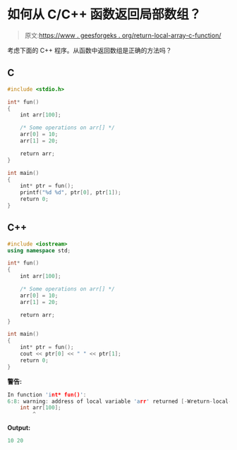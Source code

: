# 如何从 C/C++ 函数返回局部数组？

> 原文:[https://www . geesforgeks . org/return-local-array-c-function/](https://www.geeksforgeeks.org/return-local-array-c-function/)

考虑下面的 C++ 程序。从函数中返回数组是正确的方法吗？

## C

```cpp
#include <stdio.h>

int* fun()
{
    int arr[100];

    /* Some operations on arr[] */
    arr[0] = 10;
    arr[1] = 20;

    return arr;
}

int main()
{
    int* ptr = fun();
    printf("%d %d", ptr[0], ptr[1]);
    return 0;
}
```

## C++

```cpp
#include <iostream>
using namespace std;

int* fun()
{
    int arr[100];

    /* Some operations on arr[] */
    arr[0] = 10;
    arr[1] = 20;

    return arr;
}

int main()
{
    int* ptr = fun();
    cout << ptr[0] << " " << ptr[1];
    return 0;
}
```

**警告:**

```cpp
In function 'int* fun()':
6:8: warning: address of local variable 'arr' returned [-Wreturn-local-addr]
    int arr[100];
        ^

```

**Output:** 

```cpp
10 20

```